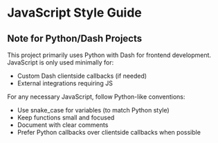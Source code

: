 # JavaScript Style Guide

## Note for Python/Dash Projects

This project primarily uses Python with Dash for frontend development. JavaScript is only used minimally for:
- Custom Dash clientside callbacks (if needed)
- External integrations requiring JS

For any necessary JavaScript, follow Python-like conventions:
- Use snake_case for variables (to match Python style)
- Keep functions small and focused
- Document with clear comments
- Prefer Python callbacks over clientside callbacks when possible
